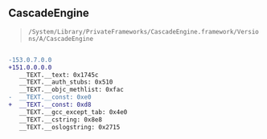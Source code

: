 ## CascadeEngine

> `/System/Library/PrivateFrameworks/CascadeEngine.framework/Versions/A/CascadeEngine`

```diff

-153.0.7.0.0
+151.0.0.0.0
   __TEXT.__text: 0x1745c
   __TEXT.__auth_stubs: 0x510
   __TEXT.__objc_methlist: 0xfac
-  __TEXT.__const: 0xe0
+  __TEXT.__const: 0xd8
   __TEXT.__gcc_except_tab: 0x4e0
   __TEXT.__cstring: 0x8e8
   __TEXT.__oslogstring: 0x2715

```
